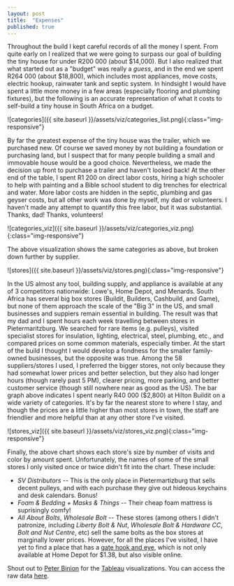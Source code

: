 ```yaml
---
layout: post
title:  "Expenses"
published: true
---
```


Throughout the build I kept careful records of all the money I spent. From quite early on I realized that we were going to surpass our goal of building the tiny house for under R200 000 (about $14,000). But I also realized that what started out as a "budget" was really a *guess*, and in the end we spent R264 000 (about $18,800), which includes most appliances, move costs, electric hookup, rainwater tank and septic system. In hindsight I would have spent a little more money in a few areas (especially flooring and plumbing fixtures), but the following is an accurate representation of what it costs to self-build a tiny house in South Africa on a budget.

![categories]({{ site.baseurl }}/assets/viz/categories_list.png){:class="img-responsive"}

By far the greatest expense of the tiny house was the trailer, which we purchased new. Of course we saved money by not building a foundation or purchasing land, but I suspect that for many people building a small and immovable house would be a good choice. Nevertheless, we made the decision up front to purchase a trailer and haven't looked back! At the other end of the table, I spent R1 200 on direct labor costs, hiring a high schooler to help with painting and a Bible school student to dig trenches for electrical and water. More labor costs are hidden in the septic, plumbing and gas geyser costs, but all other work was done by myself, my dad or volunteers. I haven't made any attempt to quantify this free labor, but it was substantial. Thanks, dad! Thanks, volunteers!

![categories_viz]({{ site.baseurl }}/assets/viz/categories_viz.png){:class="img-responsive"}

The above visualization shows the same categories as above, but broken down further by supplier.

![stores]({{ site.baseurl }}/assets/viz/stores.png){:class="img-responsive"}

In the US almost any tool, building supply, and appliance is available at any of 3 competitors nationwide: Lowe's, Home Depot, and Menards. South Africa has several big box stores (Buildit, Builders, Cashbuild, and Game), but none of them approach the scale of the "Big 3" in the US, and small businesses and suppiers remain essential in building. The result was that my dad and I spent hours each week travelling between stores in Pietermaritzburg. We searched for rare items (e.g. pulleys), visited specialist stores for insulation, lighting, electrical, steel, plumbing, etc., and compared prices on some common materials, especially timber. At the start of the build I thought I would develop a fondness for the smaller family-owned businesses, but the opposite was true. Among the 58 suppliers/stores I used, I preferred the bigger stores, not only because they had somewhat lower prices and better selection, but they also had longer hours (though rarely past 5 PM), clearer pricing, more parking, and better customer service (though still nowhere near as good as the US). The bar graph above indicates I spent nearly R40 000 ($2,800) at Hilton Buildit on a wide variety of categories. It's by far the nearest store to where I stay, and though the prices are a little higher than most stores in town, the staff are friendlier and more helpful than at any other store I've visited.

![stores_viz]({{ site.baseurl }}/assets/viz/stores_viz.png){:class="img-responsive"}

Finally, the above chart shows each store's size by number of visits and color by amount spent. Unfortunately, the names of some of the small stores I only visited once or twice didn't fit into the chart. These include:
  - *SV Distributors* -- This is the only place in Pietermartizburg that sells decent pulleys, and with each purchase they give out hideous keychains and desk calendars. Bonus!  
  - *Foam & Bedding + Masks & Things* -- Their cheap foam mattress is suprisingly comfy!
  - *All About Bolts*, *Wholesale Bolt* -- These stores (among others I didn't patronize, including *Liberty Bolt & Nut*, *Wholesale Bolt & Hardware CC*, *Bolt and Nut Centre*, etc) sell the same bolts as the box stores at marginally lower prices. However, for all the places I've visited, I have yet to find a place that has a [gate hook and eye](https://www.homedepot.com/p/Everbilt-2-in-Zinc-Plated-Gate-Hook-and-Eye-817001/204273895), which is not only available at Home Depot for $1.38, but also visible online.

Shout out to [Peter Binion](https://www.linkedin.com/in/peter-binion-5ab79aa1) for the [Tableau](https://www.tableau.com/) visualizations. You can access the raw data [here](https://docs.google.com/spreadsheets/d/16iFjKLelfR7sFVHi2R1UZj07vyjK-uBXtQ5MyGFkd90/edit?usp=sharing).
